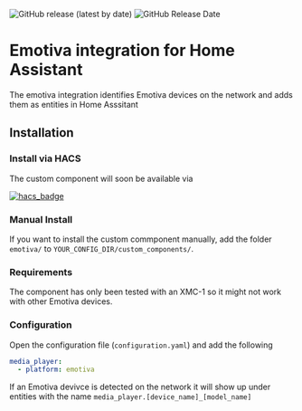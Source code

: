 ![GitHub release (latest by date)](https://img.shields.io/github/v/release/ecarjat/hass-emotiva?style=for-the-badge) ![GitHub Release Date](https://img.shields.io/github/v/release-date/ecarjat/hass-emotiva?style=for-the-badge)

# Emotiva integration for Home Assistant
The emotiva integration identifies Emotiva devices on the network and adds them as entities in Home Asssitant

## Installation

### Install via HACS

The custom component will soon be available via

[![hacs_badge](https://img.shields.io/badge/HACS-Default-orange.svg?style=for-the-badge)](https://github.com/custom-components/hacs)

### Manual Install

If you want to install the custom commponent manually, add the folder `emotiva/` to `YOUR_CONFIG_DIR/custom_components/`.

### Requirements
The component has only been tested with an XMC-1 so it might not work with other Emotiva devices.

### Configuration

Open the configuration file (`configuration.yaml`) and add the following
```yaml
media_player:
  - platform: emotiva
```
If an Emotiva devivce is detected on the network it will show up under entities with the name `media_player.[device_name]_[model_name]`
